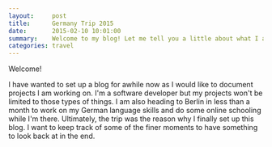 ```yaml
---
layout:     post
title:      Germany Trip 2015
date:       2015-02-10 10:01:00
summary:    Welcome to my blog! Let me tell you a little about what I am up to.
categories: travel 
---
```


Welcome!

I have wanted to set up a blog for awhile now as I would like to document projects I am working on. I'm a software developer but my projects won't be limited to those types of things. I am also heading to Berlin in less than a month to work on my German language skills and do some online schooling while I'm there. Ultimately, the trip was the reason why I finally set up this blog. I want to keep track of some of the finer moments to have something to look back at in the end.
